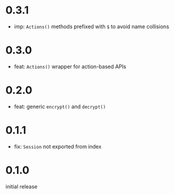 # 0.3.1

- imp: `Actions()` methods prefixed with `$` to avoid name collisions

# 0.3.0

- feat: `Actions()` wrapper for action-based APIs

# 0.2.0

- feat: generic `encrypt()` and `decrypt()`

# 0.1.1

- fix: `Session` not exported from index

# 0.1.0

initial release
